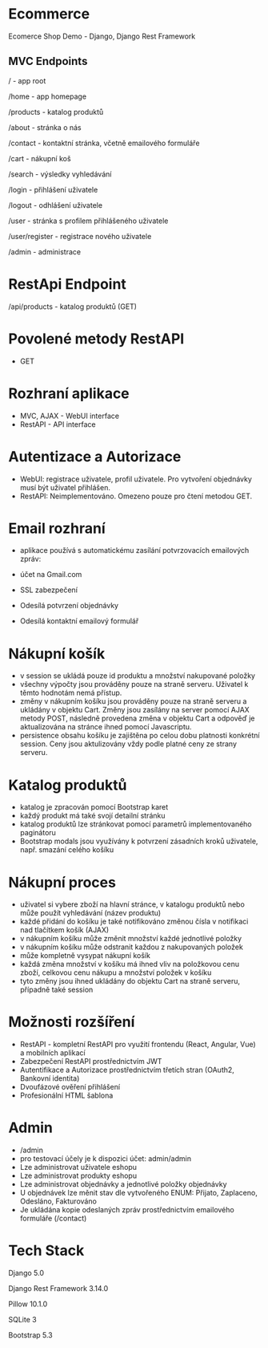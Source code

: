 # Ecommerce
 Ecomerce Shop Demo - Django, Django Rest Framework

## MVC Endpoints
/ - app root

/home - app homepage

/products - katalog produktů

/about - stránka o nás

/contact - kontaktní stránka, včetně emailového formuláře

/cart - nákupní koš

/search - výsledky vyhledávání

/login - přihlášení uživatele

/logout - odhlášení uživatele

/user - stránka s profilem přihlášeného uživatele

/user/register - registrace nového uživatele

/admin - administrace

# RestApi Endpoint
/api/products - katalog produktů (GET)

# Povolené metody RestAPI
- GET

# Rozhraní aplikace
- MVC, AJAX - WebUI interface
- RestAPI - API interface

# Autentizace a Autorizace
- WebUI: registrace uživatele, profil uživatele. Pro vytvoření objednávky musí být uživatel přihlášen.
- RestAPI: Neimplementováno. Omezeno pouze pro čtení metodou GET.

# Email rozhraní
- aplikace používá s automatickému zasílání potvrzovacích emailových zpráv:

- účet na Gmail.com
- SSL zabezpečení
- Odesílá potvrzení objednávky
- Odesílá kontaktní emailový formulář

# Nákupní košík
- v session se ukládá pouze id produktu a množství nakupované položky
- všechny výpočty jsou prováděny pouze na straně serveru. Uživatel k těmto hodnotám nemá přístup.
- změny v nákupním košíku jsou prováděny pouze na straně serveru a ukládány v objektu Cart. Změny jsou zasílány na server pomocí AJAX metody POST, následně provedena změna v objektu Cart a odpověď je aktualizována na stránce ihned pomocí Javascriptu.
- persistence obsahu košíku je zajištěna po celou dobu platnosti konkrétní session. Ceny jsou aktulizovány vždy podle platné ceny ze strany serveru.

# Katalog produktů
- katalog je zpracován pomocí Bootstrap karet
- každý produkt má také svojí detailní stránku
- katalog produktů lze stránkovat pomocí parametrů implementovaného paginátoru
- Bootstrap modals jsou využívány k potvrzení zásadních kroků uživatele, např. smazání celého košíku

# Nákupní proces
- uživatel si vybere zboží na hlavní stránce, v katalogu produktů nebo může použít vyhledávání (název produktu)
- každé přidání do košíku je také notifikováno změnou čísla v notifikaci nad tlačítkem košík (AJAX)
- v nákupním košíku může změnit množství každé jednotlivé položky
- v nákupním košíku může odstranit každou z nakupovaných položek
- může kompletně vysypat nákupní košík
- každá změna množství v košíku má ihned vliv na položkovou cenu zboží, celkovou cenu nákupu a množství položek v košíku
- tyto změny jsou ihned ukládány do objektu Cart na straně serveru, případně také session 

# Možnosti rozšíření
- RestAPI - kompletní RestAPI pro využití frontendu (React, Angular, Vue) a mobilních aplikací
- Zabezpečení RestAPI prostřednictvím JWT
- Autentifikace a Autorizace prostřednictvím třetích stran (OAuth2, Bankovní identita)
- Dvoufázové ověření přihlášení
- Profesionální HTML šablona

# Admin
- /admin
- pro testovací účely je k dispozici účet: admin/admin
- Lze administrovat uživatele eshopu
- Lze administrovat produkty eshopu
- Lze administrovat objednávky a jednotlivé položky objednávky
- U objednávek lze měnit stav dle vytvořeného ENUM: Přijato, Zaplaceno, Odesláno, Fakturováno
- Je ukládána kopie odeslaných zpráv prostřednictvím emailového formuláře (/contact)

# Tech Stack
Django 5.0

Django Rest Framework 3.14.0

Pillow 10.1.0

SQLite 3

Bootstrap 5.3